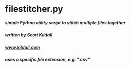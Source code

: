 # filestitcher.py


##### simple Python utility script to stitch multiple files together
##### written by Scott Kildall
##### www.kildall.com
##### uses a specific file extension, e.g. ".csv"